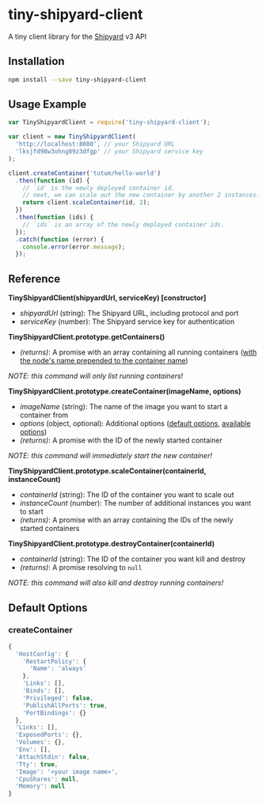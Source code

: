 # tiny-shipyard-client

A tiny client library for the [Shipyard](http://shipyard-project.com/) v3 API

## Installation

~~~ sh
npm install --save tiny-shipyard-client
~~~

## Usage Example

~~~ js
var TinyShipyardClient = require('tiny-shipyard-client');

var client = new TinyShipyardClient(
  'http://localhost:8080', // your Shipyard URL
  'lksjfd98w3ohng89z3dfgp' // your Shipyard service key
);

client.createContainer('tutum/hello-world')
  .then(function (id) {
    // `id` is the newly deployed container id.
    // next, we can scale out the new container by another 2 instances:
    return client.scaleContainer(id, 2);
  })
  .then(function (ids) {
    // `ids` is an array of the newly deployed container ids.
  });
  .catch(function (error) {
    console.error(error.message);
  });
~~~

## Reference

__TinyShipyardClient(shipyardUrl, serviceKey) [constructor]__

* _shipyardUrl_ (string): The Shipyard URL, including protocol and port
* _serviceKey_ (number): The Shipyard service key for authentication

__TinyShipyardClient.prototype.getContainers()__

* _(returns)_: A promise with an array containing all running containers ([with the node's name prepended to the container name](https://docs.docker.com/swarm/api/swarm-api/))

_NOTE: this command will only list running containers!_

__TinyShipyardClient.prototype.createContainer(imageName, options)__

* _imageName_ (string): The name of the image you want to start a container from
* _options_ (object, optional): Additional options ([default options](#createcontainer), [available options](https://docs.docker.com/reference/api/docker_remote_api_v1.20/#create-a-container))
* _(returns)_: A promise with the ID of the newly started container

_NOTE: this command will immediately start the new container!_

__TinyShipyardClient.prototype.scaleContainer(containerId, instanceCount)__

* _containerId_ (string): The ID of the container you want to scale out
* _instanceCount_ (number): The number of additional instances you want to start
* _(returns)_: A promise with an array containing the IDs of the newly started containers

__TinyShipyardClient.prototype.destroyContainer(containerId)__

* _containerId_ (string): The ID of the container you want kill and destroy
* _(returns)_: A promise resolving to `null`

_NOTE: this command will also kill and destroy running containers!_

## Default Options

### createContainer

~~~ js
{
  'HostConfig': {
    'RestartPolicy': {
      'Name': 'always'
    },
    'Links': [],
    'Binds': [],
    'Privileged': false,
    'PublishAllPorts': true,
    'PortBindings': {}
  },
  'Links': [],
  'ExposedPorts': {},
  'Volumes': {},
  'Env': [],
  'AttachStdin': false,
  'Tty': true,
  'Image': '<your image name>',
  'CpuShares': null,
  'Memory': null
}
~~~
